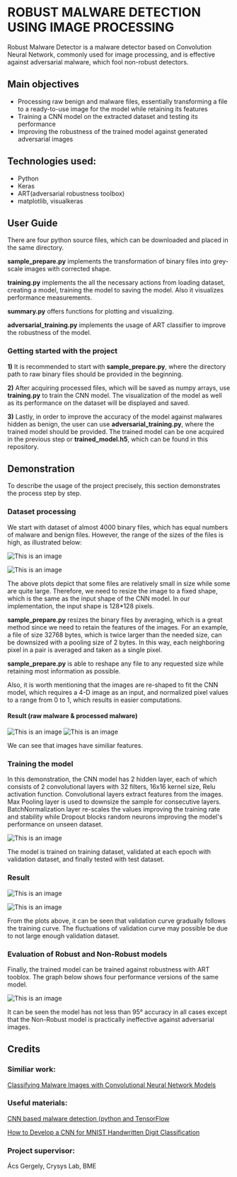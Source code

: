 # ROBUST MALWARE DETECTION USING IMAGE PROCESSING

Robust Malware Detector is a malware detector based on Convolution Neural Network, commonly used for image processing, and is effective against adversarial malware, which fool non-robust detectors. 
    

## Main objectives
  - Processing raw benign and malware files, essentially transforming a file to a ready-to-use image for the model while retaining its features
  - Training a CNN model on the extracted dataset and testing its performance
  - Improving the robustness of the trained model against generated adversarial images


## Technologies used:
 - Python
 - Keras
 - ART(adversarial robustness toolbox)
 - matplotlib, visualkeras

## User Guide
There are four python source files, which can be downloaded and placed in the same directory.

**sample_prepare.py** implements the transformation of binary files into grey-scale images with corrected shape.

**training.py** implements the all the necessary actions from loading dataset, creating a model, training the model to saving the model. Also it visualizes performance measurements.

**summary.py** offers functions for plotting and visualizing.

**adversarial_training.py** implements the usage of ART classifier to improve the robustness of the model.

### Getting started with the project
**1)** It is recommended to start with **sample_prepare.py**, where the directory path to raw binary files should be provided in the beginning. 

**2)** After acquiring processed files, which will be saved as numpy arrays, use **training.py** to train the CNN model. The visualization of the model as well as its performance on the dataset will be displayed and saved. 

**3)** Lastly, in order to improve the accuracy of the model against malwares hidden as benign, the user can use **adversarial_training.py**, where the trained model should be provided. The trained model can be one acquired in the previous step or **trained_model.h5**, which can be found in this repository.


## Demonstration
To describe the usage of the project precisely, this section demonstrates the process step by step.

### Dataset processing
We start with dataset of almost 4000 binary files, which has equal numbers of malware and benign files. However, the range of the sizes of the files is high, as illustrated below:

![This is an image](https://git.crysys.hu/student-projects/2022-altangerel-turtogtokh-mw-detection-using-image/-/raw/master/images/Size_histogram.png)

![This is an image](https://git.crysys.hu/student-projects/2022-altangerel-turtogtokh-mw-detection-using-image/-/raw/master/images/Size_histogram_2.png)

The above plots depict that some files are relatively small in size while some are quite large. Therefore, we need to resize the image to a fixed shape, which is the same as the input shape of the CNN model. In our implementation, the input shape is 128*128 pixels.

**sample_prepare.py** resizes the binary files by averaging, which is a great method since we need to retain the features of the images. For an example, a file of size 32768 bytes, which is twice larger than the needed size, can be downsized with a pooling size of 2 bytes. In this way, each neighboring pixel in a pair is averaged and taken as a single pixel. 

**sample_prepare.py** is able to reshape any file to any requested size while retaining most information as possible. 

Also, it is worth mentioning that the images are re-shaped to fit the CNN model, which requires a 4-D image as an input, and normalized pixel values to a range from 0 to 1, which results in easier computations.

#### Result (raw malware & processed malware)

![This is an image](https://git.crysys.hu/student-projects/2022-altangerel-turtogtokh-mw-detection-using-image/-/raw/master/images/image5.png)
![This is an image](https://git.crysys.hu/student-projects/2022-altangerel-turtogtokh-mw-detection-using-image/-/raw/master/images/image5_processed.png)

We can see that images have similiar features.

### Training the model
In this demonstration, the CNN model has 2 hidden layer, each of which consists of 2 convolutional layers with 32 filters, 16x16 kernel size, Relu activation function. Convolutional layers extract features from the images. Max Pooling layer is used to downsize the sample for consecutive layers. BatchNormalization layer re-scales the values improving the training rate and stability while Dropout blocks random neurons improving the model's performance on unseen dataset. 


![This is an image](https://git.crysys.hu/student-projects/2022-altangerel-turtogtokh-mw-detection-using-image/-/raw/master/images/output.png)

The model is trained on training dataset, validated at each epoch with validation dataset, and finally tested with test dataset.

### Result

![This is an image](https://git.crysys.hu/student-projects/2022-altangerel-turtogtokh-mw-detection-using-image/-/raw/master/images/acc_plot.png)

![This is an image](https://git.crysys.hu/student-projects/2022-altangerel-turtogtokh-mw-detection-using-image/-/raw/master/images/loss_plot.png)

From the plots above, it can be seen that validation curve gradually follows the training curve. The fluctuations of validation curve may possible be due to not large enough validation dataset.

### Evaluation of Robust and Non-Robust models

Finally, the trained model can be trained against robustness with ART tooblox. The graph below shows four performance versions of the same model.

![This is an image](https://git.crysys.hu/student-projects/2022-altangerel-turtogtokh-mw-detection-using-image/-/raw/master/images/performance.png)

It can be seen the model has not less than 95° accuracy in all cases except that the Non-Robust model is practically ineffective against adversarial images.


## Credits

### Similiar work: 

[Classifying Malware Images with Convolutional Neural Network Models](https://arxiv.org/pdf/2010.16108.pdf)

### Useful materials: 

[CNN based malware detection (python and TensorFlow](https://medium.com/analytics-vidhya/cnn-based-malware-detection-python-and-tensorflow-717f8de84ee)

[How to Develop a CNN for MNIST Handwritten Digit Classification](https://machinelearningmastery.com/how-to-develop-a-convolutional-neural-network-from-scratch-for-mnist-handwritten-digit-classification/)

### Project supervisor:

Ács Gergely, Crysys Lab, BME

